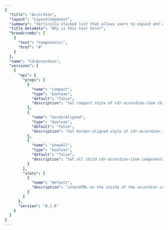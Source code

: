 ```yaml
---
{
  "title": "Accordion",
  "layout": "LayoutComponent",
  "summary": "Vertically-stacked list that allows users to expand and collapse additional content. I assume this will be edited to be a proper sentence.",
  "title_metadata": "Why is this text here?",
  "breadcrumbs": [
    {
      "text": "Components/",
      "href": "#"
    }
  ],
  "name": "CdrAccordion",
  "versions": [
    {
      "api": {
        "props": [
          {
            "name": "compact",
            "type": "boolean",
            "default": "false",
            "description": "Set compact style of cdr-accordion-item child components."
          },
          {
            "name": "borderAligned",
            "type": "boolean",
            "default": "false",
            "description": "Set border-aligned style of cdr-accordion-item child components."
          },
          {
            "name": "showAll",
            "type": "boolean",
            "default": "false",
            "description": "Set all child cdr-accordion-item components to display open by default."
          }
        ],
        "slots": [
          {
            "name": "default",
            "description": "innerHTML on the inside of the accordion component"
          }
        ]
      },
      "version": "0.1.0"
    }
  ]
}
---
```


<cdr-doc-tabs>
</cdr-doc-tabs>